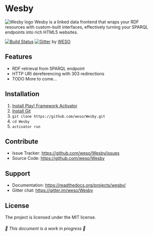 Wesby
=====
![Wesby logo](https://github.com/weso/Wesby/raw/master/public/images/wesby-logo-850.png)
Wesby is a linked data frontend that wraps your RDF resources with custom-built interfaces, effectively turning your SPARQL endpoints into rich HTML5 websites.

[![Build Status](http://img.shields.io/travis/weso/Wesby/develop.svg?style=flat)](https://travis-ci.org/weso/Wesby)
[![Gitter](https://badges.gitter.im/Join%20Chat.svg)](https://gitter.im/weso/Wesby?utm_source=badge&utm_medium=badge&utm_campaign=pr-badge)
by [WESO](www.weso.es)

Features
-----------
* RDF retrieval from SPARQL endpoint
* HTTP URI dereferencing with 303 redirections
* TODO More to come...

Installation
------------
1. [Install Play! Framework Activator](http://www.playframework.com/documentation/latest/Installing)
2. [Install Git](http://git-scm.com/book/en/Getting-Started-Installing-Git)
3. `git clone https://github.com/weso/Wesby.git`
4. `cd Wesby`
5. `activator run`

Contribute
----------
- Issue Tracker: https://github.com/weso/Wesby/issues
- Source Code: https://github.com/weso/Wesby

Support
-------
- Documentation: https://readthedocs.org/projects/wesby/
- Gitter chat: https://gitter.im/weso/Wesby

License
-------
The project is licensed under the MIT license.

###### 🚧 This document is a work in progress 🚧
